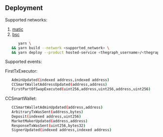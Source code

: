 ## Deployment

Supported networks: 
1. [matic](https://thegraph.com/hosted-service/subgraph/danylocodecare/v1-polygon-bitoftrade-css)
2. [bsc](https://thegraph.com/hosted-service/subgraph/danylocodecare/v1-bsc-bitoftrade-css)

```bash
      yarn \ 
   && yarn build --network <supported_network> \ 
   && yarn deploy --product hosted-service <thegraph_username>/<thegraph_service_name>
```

Supported events: 

FirstTxExecutor:
```bash
   AdminUpdated(indexed address,indexed address)
   CCSmartWalletAddressUpdated(address,address)
   FirstPartOfSwapExecuted(uint256,address,uint256,address,uint256)
```

CCSmartWallet:
```bash
   CCSmartWalletAdminUpdated(address,address)
   ArbitraryTxWasSent(address,bytes)
   Deposit(indexed address,uint256)
   MarketMakerUpdated(address,address)
   ResponseTxWasSent(uint256,bytes32)
   SignerUpdated(indexed address,indexed address)
```